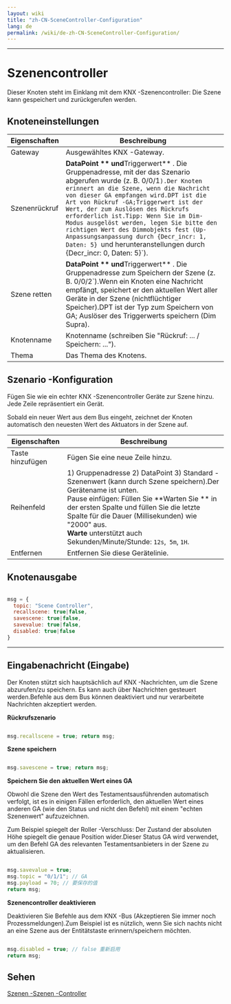 ```yaml
---
layout: wiki
title: "zh-CN-SceneController-Configuration"
lang: de
permalink: /wiki/de-zh-CN-SceneController-Configuration/
---
```

---

# Szenencontroller

Dieser Knoten steht im Einklang mit dem KNX -Szenencontroller: Die Szene kann gespeichert und zurückgerufen werden.

## Knoteneinstellungen

| Eigenschaften | Beschreibung |
|-|-|
| Gateway | Ausgewähltes KNX -Gateway. |
| Szenenrückruf | **DataPoint ** und**Triggerwert** . Die Gruppenadresse, mit der das Szenario abgerufen wurde (z. B. 0/0/1`).Der Knoten erinnert an die Szene, wenn die Nachricht von dieser GA empfangen wird.DPT ist die Art von Rückruf -GA;Triggerwert ist der Wert, der zum Auslösen des Rückrufs erforderlich ist.Tipp: Wenn Sie im Dim-Modus ausgelöst werden, legen Sie bitte den richtigen Wert des Dimmobjekts fest (Up-Anpassungsanpassung durch {Decr_incr: 1, Daten: 5} `und herunteranstellungen durch {Decr_incr: 0, Daten: 5}`).|
| Szene retten | **DataPoint ** und**Triggerwert** . Die Gruppenadresse zum Speichern der Szene (z. B. 0/0/2`).Wenn ein Knoten eine Nachricht empfängt, speichert er den aktuellen Wert aller Geräte in der Szene (nichtflüchtiger Speicher).DPT ist der Typ zum Speichern von GA; Auslöser des Triggerwerts speichern (Dim Supra).|
| Knotenname | Knotenname (schreiben Sie "Rückruf: ... / Speichern: ...").|
| Thema | Das Thema des Knotens. |

## Szenario -Konfiguration

Fügen Sie wie ein echter KNX -Szenencontroller Geräte zur Szene hinzu. Jede Zeile repräsentiert ein Gerät.

Sobald ein neuer Wert aus dem Bus eingeht, zeichnet der Knoten automatisch den neuesten Wert des Aktuators in der Szene auf.

| Eigenschaften | Beschreibung |
|-|-|
| Taste hinzufügen | Fügen Sie eine neue Zeile hinzu.|
| Reihenfeld | 1) Gruppenadresse 2) DataPoint 3) Standard -Szenenwert (kann durch Szene speichern).Der Gerätename ist unten.<br/> Pause einfügen: Füllen Sie **Warten Sie ** in der ersten Spalte und füllen Sie die letzte Spalte für die Dauer (Millisekunden) wie "2000" aus.<br/>**Warte** unterstützt auch Sekunden/Minute/Stunde: `12s`,` 5m`, `1H`.|
| Entfernen | Entfernen Sie diese Gerätelinie.|

## Knotenausgabe

```javascript

msg = {
  topic: "Scene Controller",
  recallscene: true|false,
  savescene: true|false,
  savevalue: true|false,
  disabled: true|false
}
```

---

## Eingabenachricht (Eingabe)

Der Knoten stützt sich hauptsächlich auf KNX -Nachrichten, um die Szene abzurufen/zu speichern. Es kann auch über Nachrichten gesteuert werden.Befehle aus dem Bus können deaktiviert und nur verarbeitete Nachrichten akzeptiert werden.

**Rückrufszenario** 

```javascript

msg.recallscene = true; return msg;
```

**Szene speichern** 

```javascript

msg.savescene = true; return msg;
```

**Speichern Sie den aktuellen Wert eines GA**

Obwohl die Szene den Wert des Testamentsausführenden automatisch verfolgt, ist es in einigen Fällen erforderlich, den aktuellen Wert eines anderen GA (wie den Status und nicht den Befehl) mit einem "echten Szenenwert" aufzuzeichnen.

Zum Beispiel spiegelt der Roller -Verschluss: Der Zustand der absoluten Höhe spiegelt die genaue Position wider.Dieser Status GA wird verwendet, um den Befehl GA des relevanten Testamentsanbieters in der Szene zu aktualisieren.

```javascript

msg.savevalue = true;
msg.topic = "0/1/1"; // GA
msg.payload = 70; // 要保存的值
return msg;
```

**Szenencontroller deaktivieren**

Deaktivieren Sie Befehle aus dem KNX -Bus (Akzeptieren Sie immer noch Prozessmeldungen).Zum Beispiel ist es nützlich, wenn Sie sich nachts nicht an eine Szene aus der Entitätstaste erinnern/speichern möchten.

```javascript

msg.disabled = true; // false 重新启用
return msg;
```

## Sehen

[Szenen -Szenen -Controller](/node-red-contrib-knx-ultimate/wiki/Sample-Scene-Node)
